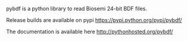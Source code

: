  
pybdf is a python library to read Biosemi 24-bit BDF files.

Release builds are available on pypi <https://pypi.python.org/pypi/pybdf/>

The documentation is available here <http://pythonhosted.org/pybdf/> 